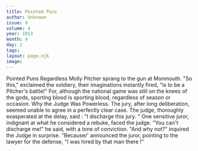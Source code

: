 ```yaml
---
title: Pointed Puns
author: Unknown
issue: 9
volume: 4
year: 1913
month: 4
day: 2
tags:
layout: page.njk
image:
---
```

Pointed Puns      Regardless      Molly Pitcher sprang to the gun at Monmouth.   "So this," exclaimed the soldiery, their imaginations instantly fired, "is to be a Pitcher's battle!"   For, although the national game was still on the knees of the gods, sporting blood is sporting blood, regardless of season or occasion.      Why the Judge Was Powerless.      The jury, after long deliberation, seemed unable to agree in a perfectly clear   case. The judge, thoroughly exasperated at the delay, said :   "I discharge this jury. "   One sensitive juror, indignant at what he considered a rebuke, faced the judge.   "You can't discharge me!" he said,   with a tone of conviction.   "And why not?" inquired the Judge   in surprise.   "Because/' announced the juror,   pointing to the lawyer for the defense, "I was hired by that man there !"




